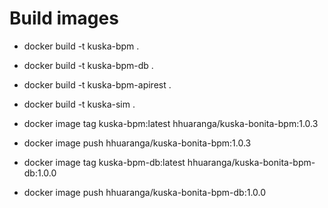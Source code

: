 # Build images
- docker build -t kuska-bpm .
- docker build -t kuska-bpm-db .
- docker build -t kuska-bpm-apirest .
- docker build -t kuska-sim .

- docker image tag kuska-bpm:latest  hhuaranga/kuska-bonita-bpm:1.0.3
- docker image push hhuaranga/kuska-bonita-bpm:1.0.3
- docker image tag kuska-bpm-db:latest  hhuaranga/kuska-bonita-bpm-db:1.0.0
- docker image push hhuaranga/kuska-bonita-bpm-db:1.0.0